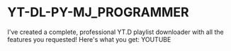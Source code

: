 # YT-DL-PY-MJ_PROGRAMMER
I've created a complete, professional YT.D playlist downloader with all the features you requested! Here's what you get: YOUTUBE
